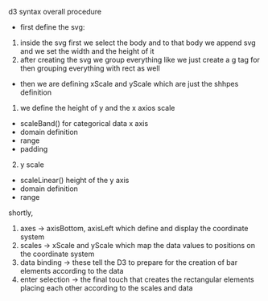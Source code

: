 d3 syntax overall procedure

- first define the svg:

1. inside the svg first we select the body and to that body we append svg and we set the width and the height of it
2. after creating the svg we group everything like we just create a g tag for then grouping everything with rect as well

- then we are defining xScale and yScale which are just the shhpes definition

1. we define the height of y and the x axios scale

- scaleBand() for categorical data x axis
- domain definition
- range
- padding

2. y scale

- scaleLinear() height of the y axis
- domain definition
- range

shortly,

1. axes -> axisBottom, axisLeft which define and display the coordinate system
2. scales -> xScale and yScale which map the data values to positions on the coordinate system
3. data binding -> these tell the D3 to prepare for the creation of bar elements according to the data
4. enter selection -> the final touch that creates the rectangular elements placing each other according to the scales and data
